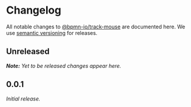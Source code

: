 # Changelog

All notable changes to [@bpmn-io/track-mouse](https://github.com/bpmn-io/track-mouse) are documented here. We use [semantic versioning](http://semver.org/) for releases.

## Unreleased

___Note:__ Yet to be released changes appear here._

## 0.0.1

_Initial release._